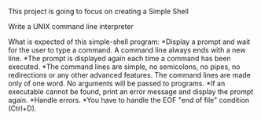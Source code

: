 This project is going to focus on creating a Simple Shell

Write a UNIX command line interpreter

What is expected of this simple-shell program: *Display a prompt and wait for the user to type a command. A command line always ends with a new line. *The prompt is displayed again each time a command has been executed. *The command lines are simple, no semicolons, no pipes, no redirections or any other advanced features. The command lines are made only of one word. No arguments will be passed to programs. *If an executable cannot be found, print an error message and display the prompt again. *Handle errors. *You have to handle the EOF "end of file" condition (Ctrl+D).
